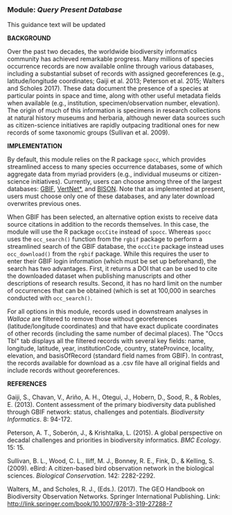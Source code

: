 ### **Module:** ***Query Present Database*** 
This guidance text will be updated 

**BACKGROUND**  

Over the past two decades, the worldwide biodiversity informatics community has achieved remarkable progress. Many millions of species occurrence records are now available online through various databases, including a substantial subset of records with assigned georeferences (e.g., latitude/longitude coordinates; Gaiji et al. 2013; Peterson et al. 2015; Walters and Scholes 2017). These data document the presence of a species at particular points in space and time, along with other useful metadata fields when available (e.g., institution, specimen/observation number, elevation). The origin of much of this information is specimens in research collections at natural history museums and herbaria, although newer data sources such as citizen-science initiatives are rapidly outpacing traditional ones for new records of some taxonomic groups (Sullivan et al. 2009).

**IMPLEMENTATION** 

By default, this module relies on the R package `spocc`, which provides streamlined access to many species occurrence databases, some of which aggregate data from myriad providers (e.g., individual museums or citizen-science initiatives). Currently, users can choose among three of the largest databases: <a href="http://www.gbif.org" target="_blank">GBIF</a>, <a href="http://www.vertnet.org" target="_blank">VertNet*</a>, and <a href="https://bison.usgs.gov" target="_blank">BISON</a>. Note that as implemented at present, users must choose only one of these databases, and any later download overwrites previous ones.

When GBIF has been selected, an alternative option exists to receive data source citations in addition to the records themselves. In this case, the module will use the R package `occCite` instead of `spocc`. Whereas `spocc` uses the `occ_search()` function from the `rgbif` package to perform a streamlined search of the GBIF database, the `occCite` package instead uses `occ_download()` from the `rgbif` package. While this requires the user to enter their GBIF login information (which must be set up beforehand), the search has two advantages. First, it returns a DOI that can be used to cite the downloaded dataset when publishing manuscripts and other descriptions of research results. Second, it has no hard limit on the number of occurrences that can be obtained (which is set at 100,000 in searches conducted with `occ_search()`.

For all options in this module, records used in downstream analyses in *Wallace* are filtered to remove those without georeferences (latitude/longitude coordinates) and  that have exact duplicate coordinates of other records (including the same number of decimal places). The "Occs Tbl" tab displays all the filtered records with several key fields: name, longitude, latitude, year, institutionCode, country, stateProvince, locality, elevation, and basisOfRecord (standard field names from GBIF). In contrast, the records available for download as a .csv file have all original fields and include records without georeferences.


**REFERENCES**

Gaiji, S., Chavan, V., Ariño, A. H., Otegui, J., Hobern, D., Sood, R., & Robles, E. (2013). Content assessment of the primary biodiversity data published through GBIF network: status, challenges and potentials. *Biodiversity Informatics*. 8: 94-172.

Peterson, A. T., Soberón, J., & Krishtalka, L. (2015). A global perspective on decadal challenges and priorities in biodiversity informatics. *BMC Ecology*. 15: 15.

Sullivan, B. L., Wood, C. L., Iliff, M. J., Bonney, R. E., Fink, D., & Kelling, S. (2009). eBird: A citizen-based bird observation network in the biological sciences. *Biological Conservation*. 142: 2282-2292.

Walters, M., and Scholes, R. J., (Eds.). (2017). The GEO Handbook on Biodiversity Observation Networks. Springer International Publishing. Link: http://link.springer.com/book/10.1007/978-3-319-27288-7



